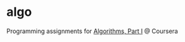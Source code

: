 # algo
Programming assignments for [Algorithms, Part I](https://class.coursera.org/algs4partI-008/) @ Coursera
